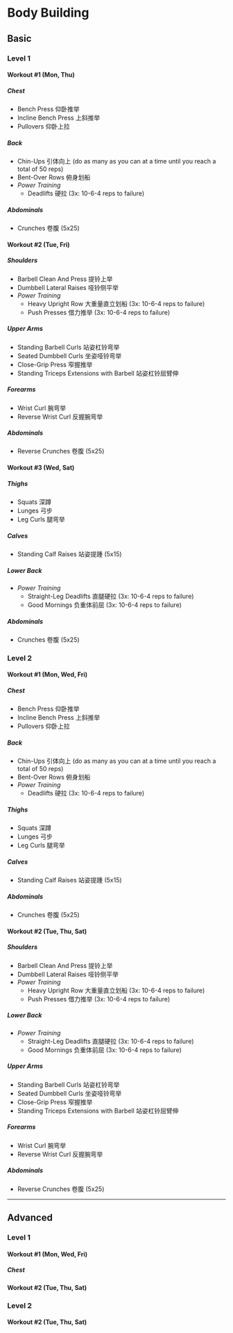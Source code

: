 # Body Building

## Basic
### Level 1
#### Workout #1 (Mon, Thu)
##### Chest
- Bench Press 仰卧推举
- Incline Bench Press 上斜推举
- Pullovers 仰卧上拉

##### Back
- Chin-Ups 引体向上 (do as many as you can at a time until you reach a total of 50 reps)
- Bent-Over Rows 俯身划船
- *Power Training*
	- Deadlifts 硬拉 (3x: 10-6-4 reps to failure)

##### Abdominals
- Crunches 卷腹 (5x25)


#### Workout #2 (Tue, Fri)
##### Shoulders
- Barbell Clean And Press 提铃上举
- Dumbbell Lateral Raises 哑铃侧平举
- *Power Training*
	- Heavy Upright Row 大重量直立划船 (3x: 10-6-4 reps to failure)
	- Push Presses 借力推举 (3x: 10-6-4 reps to failure)

##### Upper Arms
- Standing Barbell Curls 站姿杠铃弯举
- Seated Dumbbell Curls 坐姿哑铃弯举
- Close-Grip Press 窄握推举
- Standing Triceps Extensions with Barbell 站姿杠铃屈臂伸

##### Forearms
- Wrist Curl 腕弯举
- Reverse Wrist Curl 反握腕弯举

##### Abdominals
- Reverse Crunches 卷腹 (5x25)


#### Workout #3 (Wed, Sat)
##### Thighs
- Squats 深蹲
- Lunges 弓步
- Leg Curls 腿弯举

##### Calves
- Standing Calf Raises 站姿提踵 (5x15)

##### Lower Back
- *Power Training*
  - Straight-Leg Deadlifts 直腿硬拉 (3x: 10-6-4 reps to failure)
  - Good Mornings 负重体前屈 (3x: 10-6-4 reps to failure)

##### Abdominals
- Crunches 卷腹 (5x25)



### Level 2

#### Workout #1 (Mon, Wed, Fri)
##### Chest
- Bench Press 仰卧推举
- Incline Bench Press 上斜推举
- Pullovers 仰卧上拉

##### Back
- Chin-Ups 引体向上 (do as many as you can at a time until you reach a total of 50 reps)
- Bent-Over Rows 俯身划船
- *Power Training*
	- Deadlifts 硬拉 (3x: 10-6-4 reps to failure)

##### Thighs
- Squats 深蹲
- Lunges 弓步
- Leg Curls 腿弯举

##### Calves
- Standing Calf Raises 站姿提踵 (5x15)

##### Abdominals
- Crunches 卷腹 (5x25)


#### Workout #2 (Tue, Thu, Sat)
##### Shoulders
- Barbell Clean And Press 提铃上举
- Dumbbell Lateral Raises 哑铃侧平举
- *Power Training*
	- Heavy Upright Row 大重量直立划船 (3x: 10-6-4 reps to failure)
	- Push Presses 借力推举 (3x: 10-6-4 reps to failure)

##### Lower Back
- *Power Training*
  - Straight-Leg Deadlifts 直腿硬拉 (3x: 10-6-4 reps to failure)
  - Good Mornings 负重体前屈 (3x: 10-6-4 reps to failure)

##### Upper Arms
- Standing Barbell Curls 站姿杠铃弯举
- Seated Dumbbell Curls 坐姿哑铃弯举
- Close-Grip Press 窄握推举
- Standing Triceps Extensions with Barbell 站姿杠铃屈臂伸

##### Forearms
- Wrist Curl 腕弯举
- Reverse Wrist Curl 反握腕弯举

##### Abdominals
- Reverse Crunches 卷腹 (5x25)

---


## Advanced

### Level 1
#### Workout #1 (Mon, Wed, Fri)
##### Chest
#### Workout #2 (Tue, Thu, Sat)

### Level 2
#### Workout #2 (Tue, Thu, Sat)



[Ref]: Https://Www.Amazon.Com/New-Encyclopedia-Modern-Bodybuilding-Updated-Ebook/Dp/B007US9NA8
